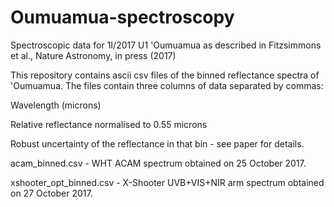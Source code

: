 # Oumuamua-spectroscopy
Spectroscopic data for 1I/2017 U1 'Oumuamua as described in Fitzsimmons et al., Nature Astronomy, in press (2017)

This repository contains ascii csv files of the binned reflectance spectra of 'Oumuamua. The files contain three columns of data separated by commas:

Wavelength (microns)

Relative reflectance normalised to 0.55 microns

Robust uncertainty of the reflectance in that bin - see paper for details.


acam_binned.csv - WHT ACAM spectrum obtained on 25 October 2017.

xshooter_opt_binned.csv - X-Shooter UVB+VIS+NIR arm spectrum obtained on 27 October 2017.

